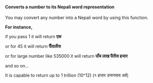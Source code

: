 #### Converts a number to its Nepali word representation


You may convert any number into a Nepali word by using this function.


**For instance,** 

if you pass 1 it will return **एक**

or for 45 it will return **पैँतालीस**

or for large number like 535000 it will return **पाँच लाख पैंतीस हजार** 

and so on... 

It is  capable to return up to 1 trillion (10^12) (१ हजार उनानसय अर्व)
